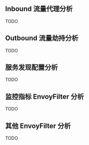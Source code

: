 

## Inbound 流量代理分析

TODO

## Outbound 流量劫持分析

TODO

## 服务发现配置分析

TODO

## 监控指标 EnvoyFilter 分析

TODO

## 其他 EnvoyFilter 分析

TODO

